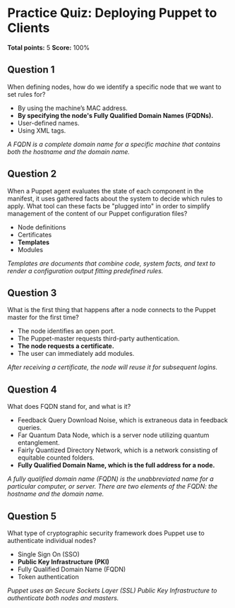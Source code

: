 # Practice Quiz: Deploying Puppet to Clients
**Total points:** 5
**Score:** 100%

## Question 1
When defining nodes, how do we identify a specific node that we want to set rules for?  

- By using the machine’s MAC address.
- **By specifying the node's Fully Qualified Domain Names (FQDNs).**
- User-defined names.  
- Using XML tags.

*A FQDN is a complete domain name for a specific machine that contains both the hostname and the domain name.*

## Question 2
When a Puppet agent evaluates the state of each component in the manifest, it uses gathered facts about the system to decide which rules to apply. What tool can these facts be "plugged into" in order to simplify management of the content of our Puppet configuration files?  

- Node definitions  
- Certificates  
- **Templates** 
- Modules  

*Templates are documents that combine code, system facts, and text to render a configuration output fitting predefined rules.*

## Question 3
What is the first thing that happens after a node connects to the Puppet master for the first time?

- The node identifies an open port.
- The Puppet-master requests third-party authentication.
- **The node requests a certificate.**
- The user can immediately add modules.

*After receiving a certificate, the node will reuse it for subsequent logins.*

## Question 4
What does FQDN stand for, and what is it?

- Feedback Query Download Noise, which is extraneous data in feedback queries.
- Far Quantum Data Node, which is a server node utilizing quantum entanglement.
- Fairly Quantized Directory Network, which is a network consisting of equitable counted folders.
- **Fully Qualified Domain Name, which is the full address for a node.**

*A fully qualified domain name (FQDN) is the unabbreviated name for a particular computer, or server. There are two elements of the FQDN: the hostname and the domain name.*

## Question 5
What type of cryptographic security framework does Puppet use to authenticate individual nodes?

- Single Sign On (SSO)
- **Public Key Infrastructure (PKI)**
- Fully Qualified Domain Name (FQDN)
- Token authentication

*Puppet uses an Secure Sockets Layer (SSL) Public Key Infrastructure to authenticate both nodes and masters.*